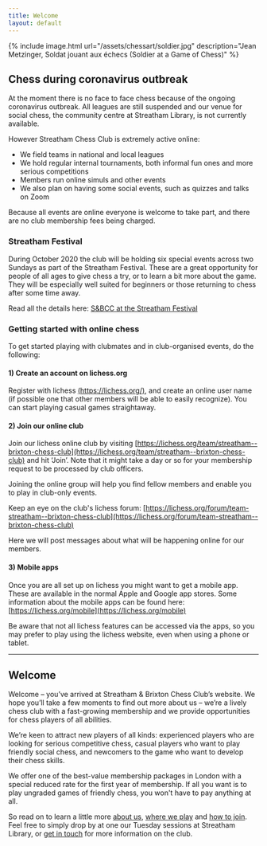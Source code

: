 ```yaml
---
title: Welcome
layout: default
---
```


{% include image.html url="/assets/chessart/soldier.jpg" description="Jean Metzinger, Soldat jouant aux échecs (Soldier at a Game of Chess)" %}

## Chess during coronavirus outbreak

At the moment there is no face to face chess because of the ongoing coronavirus outbreak. All leagues are still suspended and our venue for social chess, the community centre at Streatham Library, is not currently available.

However Streatham Chess Club is extremely active online:

- We field teams in national and local leagues
- We hold regular internal tournaments, both informal fun ones and more serious competitions
- Members run online simuls and other events
- We also plan on having some social events, such as quizzes and talks on Zoom

Because all events are online everyone is welcome to take part, and there are no club membership fees being charged.

### Streatham Festival

During October 2020 the club will be holding six special events across two Sundays as part of the Streatham Festival. These are a great opportunity for people of all ages to give chess a try, or to learn a bit more about the game. They will be especially well suited for beginners or those returning to chess after some time away.

Read all the details here: [S&BCC at the Streatham Festival](http://streathamchess.org.uk/2020/09/08/festival-info.html)

### Getting started with online chess

To get started playing with clubmates and in club-organised events, do the following:

#### 1) Create an account on lichess.org

Register with lichess  [(https://lichess.org/)](https://lichess.org/), and create an online user name (if possible one that other members will be able to easily recognize). You can start playing casual games straightaway. 

#### 2) Join our online club

Join our lichess online club by visiting [https://lichess.org/team/streatham--brixton-chess-club](https://lichess.org/team/streatham--brixton-chess-club) and hit ‘Join’. Note that it might take a day or so for your membership request to be processed by club officers.

Joining the online group will help you find fellow members and enable you to play in club-only events.

Keep an eye on the club's lichess forum: [https://lichess.org/forum/team-streatham--brixton-chess-club](https://lichess.org/forum/team-streatham--brixton-chess-club)

Here we will post messages about what will be happening online for our members.

#### 3) Mobile apps

Once you are all set up on lichess you might want to get a mobile app. These are available in the normal Apple and Google app stores. Some information about the mobile apps can be found here:  [https://lichess.org/mobile](https://lichess.org/mobile)

Be aware that not all lichess features can be accessed via the apps, so you may prefer to play using the lichess website, even when using a phone or tablet.

<hr>

## Welcome

Welcome – you’ve arrived at Streatham & Brixton Chess Club’s website.
We hope you’ll take a few moments to find out more about us – we’re a lively chess club
with a fast-growing membership and we provide opportunities for chess players of all
abilities.

We’re keen to attract new players of all kinds: experienced players who are looking for serious competitive chess,
casual players who want to play friendly social chess, and newcomers to the game who want
to develop their chess skills.

We offer one of the best-value membership packages in London with a special reduced rate
for the first year of membership. If all you want is to play ungraded games of friendly
chess, you won't have to pay anything at all.

So read on to learn a little more [about us](/about/index.html), [where we play](/about/venues.html) and [how to join](/join.html). Feel free to simply drop by at one our Tuesday sessions at Streatham Library, or [get in touch](contact.html) for more information on the club.
<br/>
